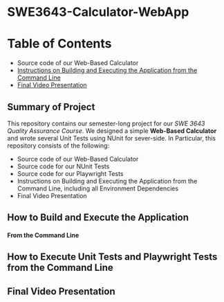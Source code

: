 # SWE3643-Calculator-WebApp
# Table of Contents
- Source code of our Web-Based Calculator
- [Instructions on Building and Executing the Application from the Command Line](#how-to-build-and-execute-the-application)
- [Final Video Presentation](#final-video-presentation)
## Summary of Project
This repository contains our semester-long project for our *SWE 3643 Quality Assurance Course*. We designed a simple __Web-Based Calculator__ and wrote several Unit Tests using NUnit for sever-side. In Particular, this repository consists of the following:
* Source code of our Web-Based Calculator
* Source code for our NUnit Tests
* Source code for our Playwright Tests
* Instructions on Building and Executing the Application from the Command Line, including all Environment Dependencies
* Final Video Presentation
## How to Build and Execute the Application
#### From the Command Line
## How to Execute Unit Tests and Playwright Tests from the Command Line
## Final Video Presentation
